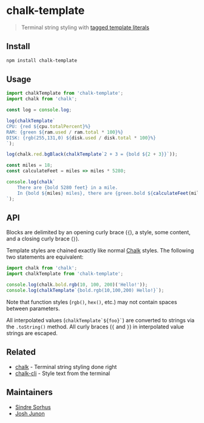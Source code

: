 # chalk-template

> Terminal string styling with [tagged template literals](https://developer.mozilla.org/en-US/docs/Web/JavaScript/Reference/Template_literals#tagged_templates)

## Install

```sh
npm install chalk-template
```

## Usage

```js
import chalkTemplate from 'chalk-template';
import chalk from 'chalk';

const log = console.log;

log(chalkTemplate`
CPU: {red ${cpu.totalPercent}%}
RAM: {green ${ram.used / ram.total * 100}%}
DISK: {rgb(255,131,0) ${disk.used / disk.total * 100}%}
`);

log(chalk.red.bgBlack(chalkTemplate`2 + 3 = {bold ${2 + 3}}`));

const miles = 18;
const calculateFeet = miles => miles * 5280;

console.log(chalk`
	There are {bold 5280 feet} in a mile.
	In {bold ${miles} miles}, there are {green.bold ${calculateFeet(miles)} feet}.
`);
```

## API

Blocks are delimited by an opening curly brace (`{`), a style, some content, and a closing curly brace (`}`).

Template styles are chained exactly like normal [Chalk](https://github.com/chalk/chalk) styles. The following two statements are equivalent:

```js
import chalk from 'chalk';
import chalkTemplate from 'chalk-template';

console.log(chalk.bold.rgb(10, 100, 200)('Hello!'));
console.log(chalkTemplate`{bold.rgb(10,100,200) Hello!}`);
```

Note that function styles (`rgb()`, `hex()`, etc.) may not contain spaces between parameters.

All interpolated values (`` chalkTemplate`${foo}` ``) are converted to strings via the `.toString()` method. All curly braces (`{` and `}`) in interpolated value strings are escaped.

## Related

- [chalk](https://github.com/chalk/chalk) - Terminal string styling done right
- [chalk-cli](https://github.com/chalk/chalk-cli) - Style text from the terminal

## Maintainers

- [Sindre Sorhus](https://github.com/sindresorhus)
- [Josh Junon](https://github.com/qix-)
